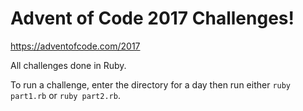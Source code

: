 # Advent of Code 2017 Challenges!

https://adventofcode.com/2017

All challenges done in Ruby.

To run a challenge, enter the directory for a day then run either `ruby part1.rb` or `ruby part2.rb`.
